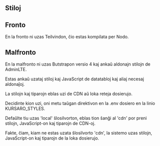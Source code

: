 ## Stiloj

## Fronto

En la fronto ni uzas Teilvindon, ĉio estas kompilata per Nodo.

## Malfronto

En la malfronto ni uzas Butstrapon versio 4 kaj ankaŭ aldonajn stilojn de AdminLTE.

Estas ankaŭ uzataj stiloj kaj JavaScript de datatabloj kaj aliaj necesaj aldonaĵoj.

La stilojn kaj tiparojn eblas uzi de CDN aŭ loka reteja dosierujo.

Decidinte kion uzi, oni metu taŭgan direktivon en la .env dosiero en la linio KURSARO_STYLES.

Defaŭlte tiu uzas 'local' ŝlosilvorton, eblas tion ŝanĝi al 'cdn' por preni stilojn, JavaScript-on kaj tiparojn de CDN-oj.

Fakte, ĉiam, kiam ne estas uzata ŝlosilvorto 'cdn', la sistemo uzas stilojn, JavaScript-on kaj tiparojn de la loka dosierujo.
